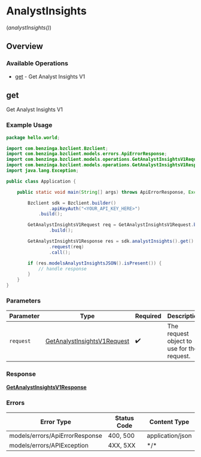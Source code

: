 # AnalystInsights
(*analystInsights()*)

## Overview

### Available Operations

* [get](#get) - Get Analyst Insights V1

## get

Get Analyst Insights V1

### Example Usage

```java
package hello.world;

import com.benzinga.bzclient.Bzclient;
import com.benzinga.bzclient.models.errors.ApiErrorResponse;
import com.benzinga.bzclient.models.operations.GetAnalystInsightsV1Request;
import com.benzinga.bzclient.models.operations.GetAnalystInsightsV1Response;
import java.lang.Exception;

public class Application {

    public static void main(String[] args) throws ApiErrorResponse, Exception {

        Bzclient sdk = Bzclient.builder()
                .apiKeyAuth("<YOUR_API_KEY_HERE>")
            .build();

        GetAnalystInsightsV1Request req = GetAnalystInsightsV1Request.builder()
                .build();

        GetAnalystInsightsV1Response res = sdk.analystInsights().get()
                .request(req)
                .call();

        if (res.modelsAnalystInsightsJSON().isPresent()) {
            // handle response
        }
    }
}
```

### Parameters

| Parameter                                                                             | Type                                                                                  | Required                                                                              | Description                                                                           |
| ------------------------------------------------------------------------------------- | ------------------------------------------------------------------------------------- | ------------------------------------------------------------------------------------- | ------------------------------------------------------------------------------------- |
| `request`                                                                             | [GetAnalystInsightsV1Request](../../models/operations/GetAnalystInsightsV1Request.md) | :heavy_check_mark:                                                                    | The request object to use for the request.                                            |

### Response

**[GetAnalystInsightsV1Response](../../models/operations/GetAnalystInsightsV1Response.md)**

### Errors

| Error Type                     | Status Code                    | Content Type                   |
| ------------------------------ | ------------------------------ | ------------------------------ |
| models/errors/ApiErrorResponse | 400, 500                       | application/json               |
| models/errors/APIException     | 4XX, 5XX                       | \*/\*                          |